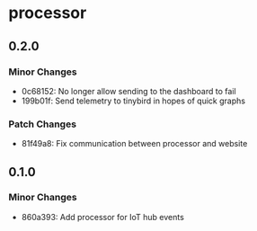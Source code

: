 # processor

## 0.2.0

### Minor Changes

- 0c68152: No longer allow sending to the dashboard to fail
- 199b01f: Send telemetry to tinybird in hopes of quick graphs

### Patch Changes

- 81f49a8: Fix communication between processor and website

## 0.1.0

### Minor Changes

- 860a393: Add processor for IoT hub events
